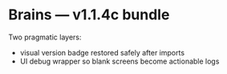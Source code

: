 # Brains — v1.1.4c bundle
Two pragmatic layers:
- visual version badge restored safely after imports
- UI debug wrapper so blank screens become actionable logs
